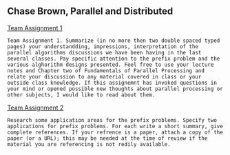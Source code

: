## Chase Brown, Parallel and Distributed

[Team Assignment 1](https://github.com/BroChase/BroChase.github.io/blob/master/assignment1)

```
Team Assignment 1. Summarize (in no more then two double spaced typed pages) your understandding, impressions, interpretation of the parallel algorithms discussions we have been having in the last several classes. Pay specific attention to the prefix problem and the various alghorithm designs presented. Feel free to use your lecture notes and Chapter two of Fundamentals of Parallel Processing and relate your discussion to any material covered in class or your outside class knowledge. If this assignemnt has invoked questions in your mind or opened possible new thoughts about parallel processing or other subjects, I would like to read about them.
```

[Team Assignment 2]()

```
Research some application areas for the prefix problems. Specify two applications for prefix problems. For each write a short summary, give complete references. If your refrence is a paper, attach a copy of the paper (or a URL); this may be needed at the time of review if the material you are referencing is not redily available.
```


